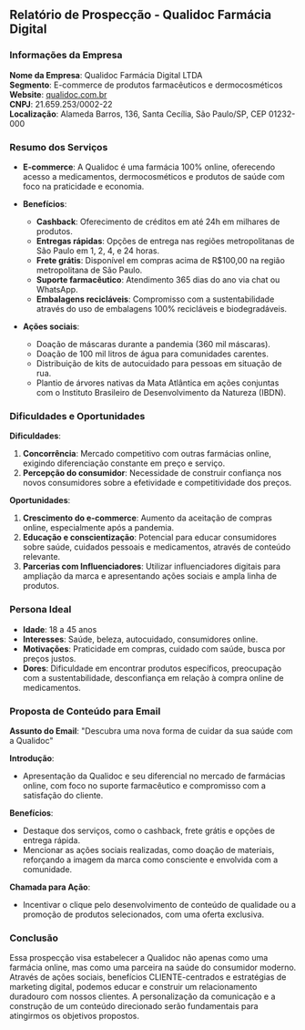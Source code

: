 ## Relatório de Prospecção - Qualidoc Farmácia Digital

### Informações da Empresa

**Nome da Empresa**: Qualidoc Farmácia Digital LTDA  
**Segmento**: E-commerce de produtos farmacêuticos e dermocosméticos  
**Website**: [qualidoc.com.br](https://www.qualidoc.com.br)  
**CNPJ**: 21.659.253/0002-22  
**Localização**: Alameda Barros, 136, Santa Cecília, São Paulo/SP, CEP 01232-000  

### Resumo dos Serviços

- **E-commerce**: A Qualidoc é uma farmácia 100% online, oferecendo acesso a medicamentos, dermocosméticos e produtos de saúde com foco na praticidade e economia.
  
- **Benefícios**:
  - **Cashback**: Oferecimento de créditos em até 24h em milhares de produtos.
  - **Entregas rápidas**: Opções de entrega nas regiões metropolitanas de São Paulo em 1, 2, 4, e 24 horas.
  - **Frete grátis**: Disponível em compras acima de R$100,00 na região metropolitana de São Paulo.
  - **Suporte farmacêutico**: Atendimento 365 dias do ano via chat ou WhatsApp.
  - **Embalagens recicláveis**: Compromisso com a sustentabilidade através do uso de embalagens 100% recicláveis e biodegradáveis.
  
- **Ações sociais**:
  - Doação de máscaras durante a pandemia (360 mil máscaras).
  - Doação de 100 mil litros de água para comunidades carentes.
  - Distribuição de kits de autocuidado para pessoas em situação de rua.
  - Plantio de árvores nativas da Mata Atlântica em ações conjuntas com o Instituto Brasileiro de Desenvolvimento da Natureza (IBDN).

### Dificuldades e Oportunidades

**Dificuldades**:
1. **Concorrência**: Mercado competitivo com outras farmácias online, exigindo diferenciação constante em preço e serviço.
2. **Percepção do consumidor**: Necessidade de construir confiança nos novos consumidores sobre a efetividade e competitividade dos preços.

**Oportunidades**:
1. **Crescimento do e-commerce**: Aumento da aceitação de compras online, especialmente após a pandemia.
2. **Educação e conscientização**: Potencial para educar consumidores sobre saúde, cuidados pessoais e medicamentos, através de conteúdo relevante.
3. **Parcerias com Influenciadores**: Utilizar influenciadores digitais para ampliação da marca e apresentando ações sociais e ampla linha de produtos.

### Persona Ideal

- **Idade**: 18 a 45 anos
- **Interesses**: Saúde, beleza, autocuidado, consumidores online.
- **Motivações**: Praticidade em compras, cuidado com saúde, busca por preços justos.
- **Dores**: Dificuldade em encontrar produtos específicos, preocupação com a sustentabilidade, desconfiança em relação à compra online de medicamentos.

### Proposta de Conteúdo para Email

**Assunto do Email**: "Descubra uma nova forma de cuidar da sua saúde com a Qualidoc"

**Introdução**: 
- Apresentação da Qualidoc e seu diferencial no mercado de farmácias online, com foco no suporte farmacêutico e compromisso com a satisfação do cliente.

**Benefícios**:
- Destaque dos serviços, como o cashback, frete grátis e opções de entrega rápida.
- Mencionar as ações sociais realizadas, como doação de materiais, reforçando a imagem da marca como consciente e envolvida com a comunidade.

**Chamada para Ação**:
- Incentivar o clique pelo desenvolvimento de conteúdo de qualidade ou a promoção de produtos selecionados, com uma oferta exclusiva.

### Conclusão

Essa prospecção visa estabelecer a Qualidoc não apenas como uma farmácia online, mas como uma parceira na saúde do consumidor moderno. Através de ações sociais, benefícios CLIENTE-centrados e estratégias de marketing digital, podemos educar e construir um relacionamento duradouro com nossos clientes. A personalização da comunicação e a construção de um conteúdo direcionado serão fundamentais para atingirmos os objetivos propostos.